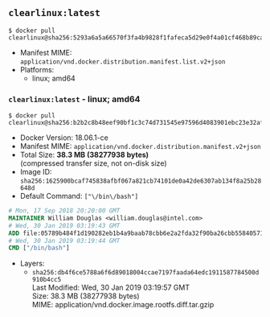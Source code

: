 ## `clearlinux:latest`

```console
$ docker pull clearlinux@sha256:5293a6a5a66570f3fa4b9828f1fafeca5d29e0f4a01cf468b89cafb3d4b9490a
```

-	Manifest MIME: `application/vnd.docker.distribution.manifest.list.v2+json`
-	Platforms:
	-	linux; amd64

### `clearlinux:latest` - linux; amd64

```console
$ docker pull clearlinux@sha256:b2b2c8b48eef90bf1c3c74d731545e97596d4083901ebc23e32af14b3be57f3c
```

-	Docker Version: 18.06.1-ce
-	Manifest MIME: `application/vnd.docker.distribution.manifest.v2+json`
-	Total Size: **38.3 MB (38277938 bytes)**  
	(compressed transfer size, not on-disk size)
-	Image ID: `sha256:1625900bcaf745838afbf067a821cb74101de0a42de6307ab134f8a25b28648d`
-	Default Command: `["\/bin\/bash"]`

```dockerfile
# Mon, 17 Sep 2018 20:20:00 GMT
MAINTAINER William Douglas <william.douglas@intel.com>
# Wed, 30 Jan 2019 03:19:43 GMT
ADD file:05789b484f1d190282eb1b4a9baab78cbb6e2a2fda32f90ba26cbb558405714f in / 
# Wed, 30 Jan 2019 03:19:44 GMT
CMD ["/bin/bash"]
```

-	Layers:
	-	`sha256:db4f6ce5788a6f6d89018004ccae7197faada64edc1911587784500d910b4cc5`  
		Last Modified: Wed, 30 Jan 2019 03:19:57 GMT  
		Size: 38.3 MB (38277938 bytes)  
		MIME: application/vnd.docker.image.rootfs.diff.tar.gzip
